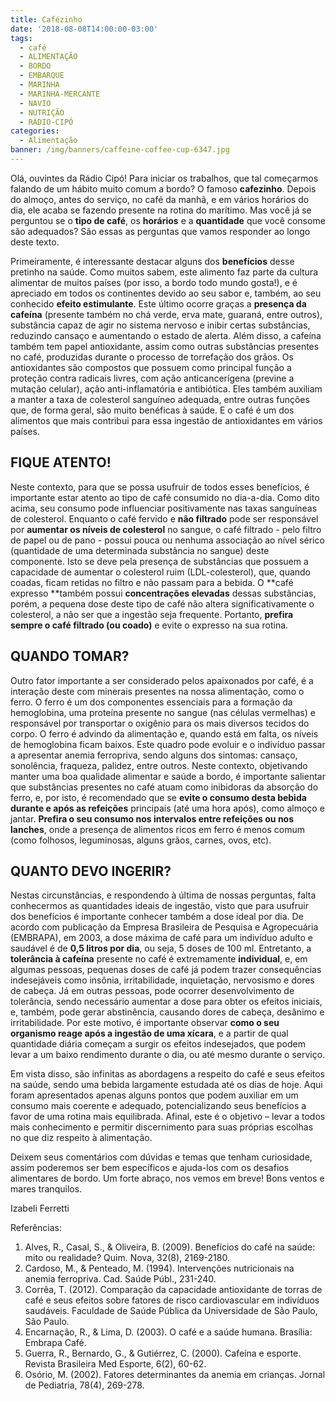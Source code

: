 ```yaml
---
title: Cafézinho
date: '2018-08-08T14:00:00-03:00'
tags:
  - café
  - ALIMENTAÇÃO
  - BORDO
  - EMBARQUE
  - MARINHA
  - MARINHA-MERCANTE
  - NAVIO
  - NUTRIÇÃO
  - RÁDIO-CIPÓ
categories:
  - Alimentação
banner: /img/banners/caffeine-coffee-cup-6347.jpg
---
```

Olá, ouvintes da Rádio Cipó! Para iniciar os trabalhos, que tal começarmos falando de um hábito muito comum a bordo? O famoso **cafezinho**. Depois do almoço, antes do serviço, no café da manhã, e em vários horários do dia, ele acaba se fazendo presente na rotina do marítimo. Mas você já se perguntou se o **tipo de café**, os **horários** e a **quantidade** que você consome são adequados? São essas as perguntas que vamos responder ao longo deste texto.

Primeiramente, é interessante destacar alguns dos **benefícios** desse pretinho na saúde. Como muitos sabem, este alimento faz parte da cultura alimentar de muitos países (por isso, a bordo todo mundo gosta!), e é apreciado em todos os continentes devido ao seu sabor e, também, ao seu conhecido **efeito estimulante**. Este último ocorre graças a **presença da cafeína** (presente também no chá verde, erva mate, guaraná, entre outros), substância capaz de agir no sistema nervoso e inibir certas substâncias, reduzindo cansaço e aumentando o estado de alerta. Além disso, a cafeína também tem papel antioxidante, assim como outras substâncias presentes no café, produzidas durante o processo de torrefação dos grãos. Os antioxidantes são compostos que possuem como principal função a proteção contra radicais livres, com ação anticancerígena (previne a mutação celular), ação anti-inflamatória e antibiótica. Eles também auxiliam a manter a taxa de colesterol sanguíneo adequada, entre outras funções que, de forma geral, são muito benéficas à saúde. E o café é um dos alimentos que mais contribui para essa ingestão de antioxidantes em vários países.

## FIQUE ATENTO!

Neste contexto, para que se possa usufruir de todos esses benefícios, é importante estar atento ao tipo de café consumido no dia-a-dia. Como dito acima, seu consumo pode influenciar positivamente nas taxas sanguíneas de colesterol. Enquanto o café fervido e **não filtrado** pode ser responsável por **aumentar os níveis de colesterol** no sangue, o café filtrado - pelo filtro de papel ou de pano - possui pouca ou nenhuma associação ao nível sérico (quantidade de uma determinada substância no sangue) deste componente. Isto se deve pela presença de substâncias que possuem a capacidade de aumentar o colesterol ruim (LDL-colesterol), que, quando coadas, ficam retidas no filtro e não passam para a bebida. O **café expresso **também possui **concentrações elevadas** dessas substâncias, porém, a pequena dose deste tipo de café não altera significativamente o colesterol, a não ser que a ingestão seja frequente. Portanto, **prefira sempre o café filtrado (ou coado)** e evite o expresso na sua rotina.

## QUANDO TOMAR?

Outro fator importante a ser considerado pelos apaixonados por café, é a interação deste com minerais presentes na nossa alimentação, como o ferro. O ferro é um dos componentes essenciais para a formação da hemoglobina, uma proteína presente no sangue (nas células vermelhas) e responsável por transportar o oxigênio para os mais diversos tecidos do corpo. O ferro é advindo da alimentação e, quando está em falta, os níveis de hemoglobina ficam baixos. Este quadro pode evoluir e o indivíduo passar a apresentar anemia ferropriva, sendo alguns dos sintomas: cansaço, sonolência, fraqueza, palidez, entre outros. Neste contexto, objetivando manter uma boa qualidade alimentar e saúde a bordo, é importante salientar que substâncias presentes no café atuam como inibidoras da absorção do ferro, e, por isto, é recomendado que se **evite o consumo desta bebida durante e após as refeições** principais (até uma hora após), como almoço e jantar. **Prefira o seu consumo nos intervalos entre refeições ou nos lanches**, onde a presença de alimentos ricos em ferro é menos comum (como folhosos, leguminosas, alguns grãos, carnes, ovos, etc).

## QUANTO DEVO INGERIR?

Nestas circunstâncias, e respondendo à última de nossas perguntas, falta conhecermos as quantidades ideais de ingestão, visto que para usufruir dos benefícios é importante conhecer também a dose ideal por dia. De acordo com publicação da Empresa Brasileira de Pesquisa e Agropecuária (EMBRAPA), em 2003, a dose máxima de café para um indivíduo adulto e saudável é de **0,5 litros por dia**, ou seja, 5 doses de 100 ml. Entretanto, a **tolerância à cafeína** presente no café é extremamente **individual**, e, em algumas pessoas, pequenas doses de café já podem trazer consequências indesejáveis como insônia, irritabilidade, inquietação, nervosismo e dores de cabeça. Já em outras pessoas, pode ocorrer desenvolvimento de tolerância, sendo necessário aumentar a dose para obter os efeitos iniciais, e, também, pode gerar abstinência, causando dores de cabeça, desânimo e irritabilidade. Por este motivo, é importante observar **como o seu organismo reage após a ingestão de uma xícara**, e a partir de qual quantidade diária começam a surgir os efeitos indesejados, que podem levar a um baixo rendimento durante o dia, ou até mesmo durante o serviço. 

Em vista disso, são infinitas as abordagens a respeito do café e seus efeitos na saúde, sendo uma bebida largamente estudada até os dias de hoje.  Aqui foram apresentados apenas alguns pontos que podem auxiliar em um consumo mais coerente e adequado, potencializando seus benefícios a favor de uma rotina mais equilibrada. Afinal, este é o objetivo – levar a todos mais conhecimento e permitir discernimento para suas próprias escolhas no que diz respeito à alimentação. 

Deixem seus comentários com dúvidas e temas que tenham curiosidade, assim poderemos ser bem específicos e ajuda-los com os desafios alimentares de bordo. Um forte abraço, nos vemos em breve! Bons ventos e mares tranquilos.

Izabeli Ferretti

Referências:

1. Alves, R., Casal, S., & Oliveira, B. (2009). Benefícios do café na saúde: mito ou realidade? Quim. Nova, 32(8), 2169-2180.
2. Cardoso, M., & Penteado, M. (1994). Intervenções nutricionais na anemia ferropriva. Cad. Saúde Públ., 231-240.
3. Corrêa, T. (2012). Comparação da capacidade antioxidante de torras de café e seus efeitos sobre fatores de risco cardiovascular em indivíduos saudáveis. Faculdade de Saúde Pública da Universidade de São Paulo, São Paulo.
4. Encarnação, R., & Lima, D. (2003). O café e a saúde humana. Brasília: Embrapa Café.
5. Guerra, R., Bernardo, G., & Gutiérrez, C. (2000). Cafeína e esporte. Revista Brasileira Med Esporte, 6(2), 60-62.
6. Osório, M. (2002). Fatores determinantes da anemia em crianças. Jornal de Pediatria, 78(4), 269-278.
